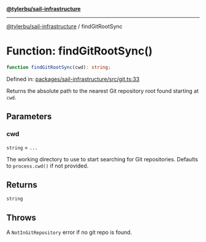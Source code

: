 [**@tylerbu/sail-infrastructure**](../README.md)

***

[@tylerbu/sail-infrastructure](../README.md) / findGitRootSync

# Function: findGitRootSync()

```ts
function findGitRootSync(cwd): string;
```

Defined in: [packages/sail-infrastructure/src/git.ts:33](https://github.com/microsoft/FluidFramework/blob/main/packages/sail-infrastructure/src/git.ts#L33)

Returns the absolute path to the nearest Git repository root found starting at `cwd`.

## Parameters

### cwd

`string` = `...`

The working directory to use to start searching for Git repositories. Defaults to `process.cwd()` if not
provided.

## Returns

`string`

## Throws

A `NotInGitRepository` error if no git repo is found.
